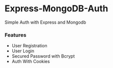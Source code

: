 # Express-MongoDB-Auth

Simple Auth with Express and Mongodb 

### Features 
 - User Registration
 - User Login
 - Secured Password with Bcrypt
 - Auth With Cookies
 




